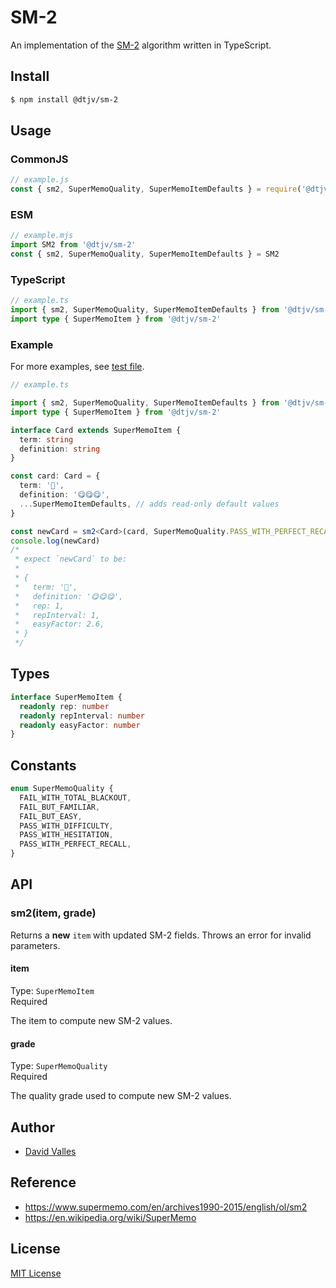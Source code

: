 # SM-2

An implementation of the [SM-2](https://super-memory.com/english/ol/sm2.htm) algorithm written in TypeScript.

## Install

```sh
$ npm install @dtjv/sm-2
```

## Usage

### CommonJS

```javascript
// example.js
const { sm2, SuperMemoQuality, SuperMemoItemDefaults } = require('@dtjv/sm-2')
```

### ESM

```javascript
// example.mjs
import SM2 from '@dtjv/sm-2'
const { sm2, SuperMemoQuality, SuperMemoItemDefaults } = SM2
```

### TypeScript

```typescript
// example.ts
import { sm2, SuperMemoQuality, SuperMemoItemDefaults } from '@dtjv/sm-2'
import type { SuperMemoItem } from '@dtjv/sm-2'
```

### Example

For more examples, see [test file](./tests/index-test.ts).

```typescript
// example.ts

import { sm2, SuperMemoQuality, SuperMemoItemDefaults } from '@dtjv/sm-2'
import type { SuperMemoItem } from '@dtjv/sm-2'

interface Card extends SuperMemoItem {
  term: string
  definition: string
}

const card: Card = {
  term: '🍩',
  definition: '😋😋😋',
  ...SuperMemoItemDefaults, // adds read-only default values
}

const newCard = sm2<Card>(card, SuperMemoQuality.PASS_WITH_PERFECT_RECALL)
console.log(newCard)
/*
 * expect `newCard` to be:
 *
 * {
 *   term: '🍩',
 *   definition: '😋😋😋',
 *   rep: 1,
 *   repInterval: 1,
 *   easyFactor: 2.6,
 * }
 */
```

## Types

```typescript
interface SuperMemoItem {
  readonly rep: number
  readonly repInterval: number
  readonly easyFactor: number
}
```

## Constants

```typescript
enum SuperMemoQuality {
  FAIL_WITH_TOTAL_BLACKOUT,
  FAIL_BUT_FAMILIAR,
  FAIL_BUT_EASY,
  PASS_WITH_DIFFICULTY,
  PASS_WITH_HESITATION,
  PASS_WITH_PERFECT_RECALL,
}
```

## API

### sm2(item, grade)

Returns a **new** `item` with updated SM-2 fields. Throws an error for invalid
parameters.

#### item

Type: `SuperMemoItem`\
Required

The item to compute new SM-2 values.

#### grade

Type: `SuperMemoQuality`\
Required

The quality grade used to compute new SM-2 values.

## Author

- [David Valles](https://dtjv.io)

## Reference

- https://www.supermemo.com/en/archives1990-2015/english/ol/sm2
- https://en.wikipedia.org/wiki/SuperMemo

## License

[MIT License](LICENSE)
